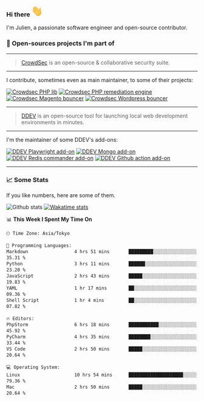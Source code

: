 ### Hi there <img src="./assets/wave.gif" width="30px" height="30px" />

I'm Julien, a passionate software engineer and open-source contributor. 


### 🔧 Open-sources projects I'm part of

---

> [CrowdSec](https://www.crowdsec.net/) is an open-source & collaborative security suite. 

---

I contribute, sometimes even as main maintainer, to some of their projects:



[![Crowdsec PHP lib](https://github-readme-stats.vercel.app/api/pin/?username=crowdsecurity&repo=php-cs-bouncer&theme=github_dark_dimmed 'crowdsec php lib')](https://github.com/crowdsecurity/php-cs-bouncer)
[![Crowdsec PHP remediation engine](https://github-readme-stats.vercel.app/api/pin/?username=crowdsecurity&repo=php-remediation-engine&theme=github_dark_dimmed 'crowdsec php-remediation-engine')](https://github.com/crowdsecurity/php-remediation-engine)
[![Crowdsec Magento bouncer](https://github-readme-stats.vercel.app/api/pin/?username=crowdsecurity&repo=cs-magento-bouncer&theme=github_dark_dimmed 'crowdsec cs-magento-bouncer')](https://github.com/crowdsecurity/cs-magento-bouncer)
[![Crowdsec Wordpress bouncer](https://github-readme-stats.vercel.app/api/pin/?username=crowdsecurity&repo=cs-wordpress-bouncer&theme=github_dark_dimmed 'crowdsec cs-wordpress-bouncer')](https://github.com/crowdsecurity/cs-wordpress-bouncer)



---


> [DDEV](https://ddev.readthedocs.io/en/stable/) is an open-source tool for launching local web development 
> environments in minutes.

---

I'm the maintainer of some DDEV's add-ons:



[![DDEV Playwright add-on](https://github-readme-stats.vercel.app/api/pin/?username=julienloizelet&repo=ddev-playwright&theme=github_dark_dimmed 'ddev playwright')](https://github.com/julienloizelet/ddev-playwright)
[![DDEV Mongo add-on](https://github-readme-stats.vercel.app/api/pin/?username=ddev&repo=ddev-mongo&theme=github_dark_dimmed 'ddev mongo')](https://github.com/ddev/ddev-mongo)
[![DDEV Redis commander add-on](https://github-readme-stats.vercel.app/api/pin/?username=ddev&repo=ddev-redis-commander&theme=github_dark_dimmed 'ddev redis commander')](https://github.com/ddev/ddev-redis-commander)
[![DDEV Github action add-on](https://github-readme-stats.vercel.app/api/pin/?username=ddev&repo=github-action-add-on-test&theme=github_dark_dimmed 'ddev github action')](https://github.com/ddev/github-action-add-on-test)

---

### 📈 Some Stats

If you like numbers, here are some of them.



![Github stats](https://github-readme-stats.vercel.app/api?username=julienloizelet&show_icons=true&include_all_commits=true&theme=github_dark_dimmed&rank_icon=github 'github stats')
[![Wakatime stats](https://github-readme-stats-julien-loizelets-projects.vercel.app/api/wakatime?username=okaeli&theme=github_dark_dimmed&custom_title=Programming%20Languages%20Stats&disable_animations=true&display_format=percent 'wakatime')](https://wakatime.com/@okaeli)

<!--START_SECTION:waka-->
📊 **This Week I Spent My Time On** 

```text
🕑︎ Time Zone: Asia/Tokyo

💬 Programming Languages: 
Markdown                 4 hrs 51 mins       █████████░░░░░░░░░░░░░░░░   35.31 % 
Python                   3 hrs 11 mins       ██████░░░░░░░░░░░░░░░░░░░   23.20 % 
JavaScript               2 hrs 43 mins       █████░░░░░░░░░░░░░░░░░░░░   19.83 % 
YAML                     1 hr 17 mins        ██░░░░░░░░░░░░░░░░░░░░░░░   09.36 % 
Shell Script             1 hr 4 mins         ██░░░░░░░░░░░░░░░░░░░░░░░   07.82 % 

🔥 Editors: 
PhpStorm                 6 hrs 18 mins       ███████████░░░░░░░░░░░░░░   45.92 % 
PyCharm                  4 hrs 35 mins       ████████░░░░░░░░░░░░░░░░░   33.44 % 
VS Code                  2 hrs 50 mins       █████░░░░░░░░░░░░░░░░░░░░   20.64 % 

💻 Operating System: 
Linux                    10 hrs 54 mins      ████████████████████░░░░░   79.36 % 
Mac                      2 hrs 50 mins       █████░░░░░░░░░░░░░░░░░░░░   20.64 % 
```


<!--END_SECTION:waka-->
